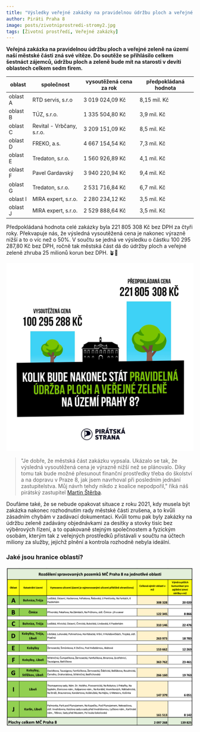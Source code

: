 ```yaml
---
title: "Výsledky veřejné zakázky na pravidelnou údržbu ploch a veřejné zeleně v Praze ukázaly, že to jde o polovinu levněji"
author: Piráti Praha 8
image: posts/zivotniprostredi-stromy2.jpg
tags: [Životní prostředí, Veřejné zakázky]
---
```


**Veřejná zakázka na pravidelnou údržbu ploch a veřejné zeleně na území naší městské části zná své vítěze. Do soutěže se přihlásilo celkem šestnáct zájemců, údržbu ploch a zeleně bude mít na starosti v devíti oblastech celkem sedm firem.**

| oblast   | společnost                | vysoutěžená cena za rok | předpokládaná hodnota | 
|----------|---------------------------|-------------------------|-----------------------|
| oblast A | RTD servis, s.r.o         | 3 019 024,09 Kč         | 8,15 mil. Kč          |
| oblast B | TÚZ, s.r.o.               | 1 335 504,80 Kč         | 3,9 mil. Kč           |
| oblast C | Revital - Vrbčany, s.r.o. | 3 209 151,09 Kč         | 8,5 mil. Kč           |
| oblast D | FREKO, a.s.               | 4 667 154,54 Kč         | 7,3 mil. Kč           | 
| oblast E | Tredaton, s.r.o.          | 1 560 926,89 Kč         | 4,1 mil. Kč           |
| oblast F | Pavel Gardavský           | 3 940 220,94 Kč         | 9,4 mil. Kč           |
| oblast G | Tredaton, s.r.o.          | 2 531 716,84 Kč         | 6,7 mil. Kč           |
| oblast I | MIRA expert, s.r.o.       | 2 280 234,12 Kč         | 3,5 mil. Kč           |
| oblast J | MIRA expert, s.r.o.       | 2 529 888,64 Kč         | 3,5 mil. Kč           |

Předpokládaná hodnota celé zakázky byla 221  805  308 Kč bez DPH za čtyři roky. Překvapuje nás, že výsledná vysoutěžená cena je nakonec výrazně nižší a to o víc než o 50%. V součtu se jedná ve výsledku o částku 100 295 287,80 Kč bez DPH, ročně tak městská část dá do údržby ploch a veřejné zeleně zhruba 25 milionů korun bez DPH. 🪴🌲

![Oblasti úklidu - Praha 8](/assets/img/posts/uklid2024-graf.jpg)

>"Je dobře, že městská část zakázku vypsala. Ukázalo se tak, že výsledná vysoutěžená cena je výrazně nižší než se plánovalo. Díky tomu tak bude možné přesunout finanční prostředky třeba do školství a na dopravu v Praze 8, jak jsem navrhoval při posledním jednání zastupitelstva. Můj návrh tehdy nikdo z koalice nepodpořil," říká náš pirátský zastupitel [Martin Štěrba](http://praha8.pirati.cz/lide/martin-sterba.html).

Doufáme také, že se nebude opakovat situace z roku 2021, kdy musela být zakázka nakonec rozhodnutím rady městské části zrušena, a to kvůli zásadním chybám v zadávací dokumentaci. Kvůli tomu pak byly zakázky na údržbu zeleně zadávány objednávkami za desítky a stovky tisíc bez výběrových řízení, a to opakovaně stejným společnostem a fyzickým osobám, kterým tak z veřejných prostředků přistávali v součtu na účtech miliony za služby, jejichž plnění a kontrola rozhodně nebyla ideální.

### Jaké jsou hranice oblastí?

![Oblasti úklidu - Praha 8](/assets/img/posts/uklid2024-oblasti.png)


